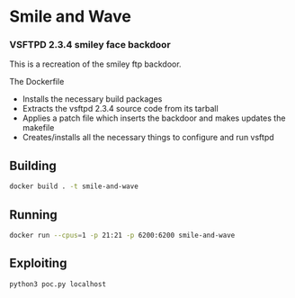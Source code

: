 # Smile and Wave
### VSFTPD 2.3.4 smiley face backdoor

This is a recreation of the smiley ftp backdoor.

The Dockerfile
- Installs the necessary build packages
- Extracts the vsftpd 2.3.4 source code from its tarball
- Applies a patch file which inserts the backdoor and makes updates the makefile
- Creates/installs all the necessary things to configure and run vsftpd

## Building
```sh
docker build . -t smile-and-wave
```

## Running
```sh
docker run --cpus=1 -p 21:21 -p 6200:6200 smile-and-wave
```

## Exploiting
```sh
python3 poc.py localhost
```
